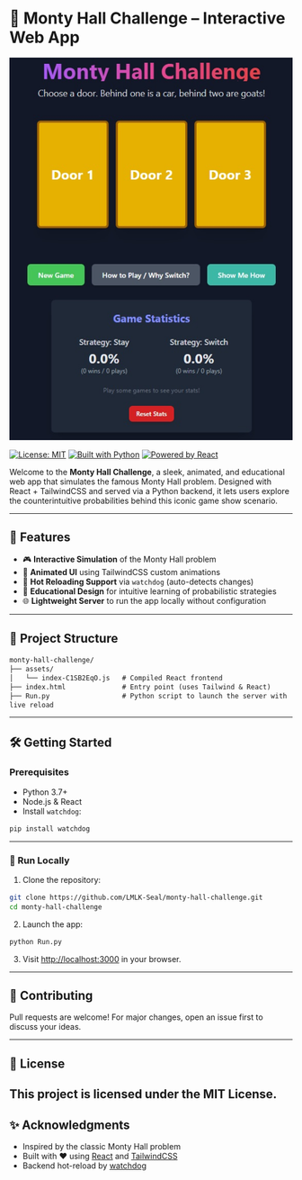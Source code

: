 # 🎯 Monty Hall Challenge – Interactive Web App

![dev-starter Chat Demo](https://raw.githubusercontent.com/LMLK-seal/Monty-Hall-Challenge/refs/heads/main/MHC.jpg)

[![License: MIT](https://img.shields.io/badge/license-MIT-blue.svg)](LICENSE) [![Built with Python](https://img.shields.io/badge/built%20with-Python-blue)](Run.py) [![Powered by React](https://img.shields.io/badge/powered%20by-React-61dafb.svg)](https://react.dev)

Welcome to the **Monty Hall Challenge**, a sleek, animated, and educational web app that simulates the famous Monty Hall problem. Designed with React + TailwindCSS and served via a Python backend, it lets users explore the counterintuitive probabilities behind this iconic game show scenario.

---

## 🚀 Features

* 🎮 **Interactive Simulation** of the Monty Hall problem
* 🌈 **Animated UI** using TailwindCSS custom animations
* 🔁 **Hot Reloading Support** via `watchdog` (auto-detects changes)
* 🧠 **Educational Design** for intuitive learning of probabilistic strategies
* 🌐 **Lightweight Server** to run the app locally without configuration

---

## 📂 Project Structure

```
monty-hall-challenge/
├── assets/
│   └── index-C1SB2EqO.js   # Compiled React frontend
├── index.html              # Entry point (uses Tailwind & React)
├── Run.py                  # Python script to launch the server with live reload
```

---

## 🛠️ Getting Started

### Prerequisites

* Python 3.7+
* Node.js & React
* Install `watchdog`:

```bash
pip install watchdog
```

---

### 🔧 Run Locally

1. Clone the repository:

```bash
git clone https://github.com/LMLK-Seal/monty-hall-challenge.git
cd monty-hall-challenge
```

2. Launch the app:

```bash
python Run.py
```

3. Visit [http://localhost:3000](http://localhost:3000) in your browser.

---

## 🤝 Contributing

Pull requests are welcome! For major changes, open an issue first to discuss your ideas.

---

## 📜 License

This project is licensed under the MIT License.
---

## ✨ Acknowledgments

* Inspired by the classic Monty Hall problem
* Built with ❤️ using [React](https://react.dev/) and [TailwindCSS](https://tailwindcss.com)
* Backend hot-reload by [watchdog](https://github.com/gorakhargosh/watchdog)

